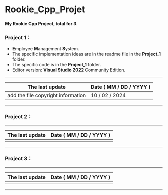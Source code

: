 # Rookie_Cpp_Projet
#### My Rookie Cpp Project, total for 3.



### **Project 1：**

- **E**mployee **M**anagement **S**ystem.
- The specific implementation ideas are in the readme file in the **Project_1** folder.
- The specific code is in the **Project_1** folder.
- Editor version: **Visual Studio 2022** Community Edition.

---

| The last update                    | Date ( MM / DD / YYYY ) |
| ---------------------------------- | ----------------------- |
| add the file copyright information | 10 / 02 / 2024          |

---







### **Project 2：**

---

| The last update | Date ( MM / DD / YYYY ) |
| --------------- | ----------------------- |
|                 |                         |

---







### **Project 3：**

---

| The last update | Date ( MM / DD / YYYY ) |
| --------------- | ----------------------- |
|                 |                         |

---

